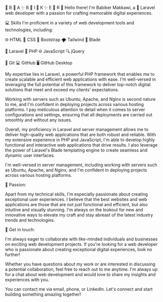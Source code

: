 💫 B
🌟 A
✨ B
💫 I
🌟 K
✨ E
💫 R
👋 Hello there! I'm Babiker Makkawi, a 🚀 Laravel web developer with a passion for crafting memorable digital experiences.

💻 Skills
I'm proficient in a variety of web development tools and technologies, including:

🌐 HTML
🎨 CSS
👢 Bootstrap
🌪️ Tailwind
🔪 Blade

🚀 Laravel
🐘 PHP
🌐 JavaScript
🔍 jQuery

📜 Git
💻 GitHub
🖥️ GitHub Desktop

My expertise lies in Laravel, a powerful PHP framework that enables me to create scalable and efficient web applications with ease. I'm well-versed in leveraging the full potential of this framework to deliver top-notch digital solutions that meet and exceed my clients' expectations.

Working with servers such as Ubuntu, Apache, and Nginx is second nature to me, and I'm confident in deploying projects across various hosting platforms. I pay meticulous attention to detail when it comes to server configurations and settings, ensuring that all deployments are carried out smoothly and without any issues.

Overall, my proficiency in Laravel and server management allows me to deliver high-quality web applications that are both robust and reliable.
With my extensive experience in PHP and JavaScript, I'm able to develop highly functional and interactive web applications that drive results. I also leverage the power of Laravel's Blade templating engine to create seamless and dynamic user interfaces.

I'm well-versed in server management, including working with servers such as Ubuntu, Apache, and Nginx, and I'm confident in deploying projects across various hosting platforms.

💖 Passion:

Apart from my technical skills, I'm especially passionate about creating exceptional user experiences. I believe that the best websites and web applications are those that are not just functional and efficient, but also intuitive and visually stunning. I'm always on the lookout for new and innovative ways to elevate my craft and stay abreast of the latest industry trends and technologies.

📩 Get in touch:

I'm always eager to collaborate with like-minded individuals and businesses on exciting web development projects. If you're looking for a web developer who is passionate about creating exceptional digital experiences, look no further!

Whether you have questions about my work or are interested in discussing a potential collaboration, feel free to reach out to me anytime. I'm always up for a chat about web development and would love to share my insights and experiences with you.

You can contact me via email, phone, or LinkedIn. Let's connect and start building something amazing together!
